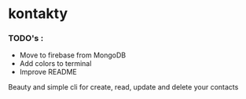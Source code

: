 # kontakty
### TODO's :
  - Move to firebase from MongoDB
  - Add colors to terminal
  - Improve README

Beauty and simple cli for create, read, update and delete your contacts
